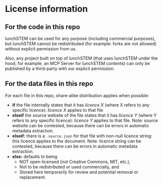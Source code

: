 # License information

## For the code in this repo

lunchSTEM can be used for any purpose (including commercial purposes), but lunchSTEM cannot be redistributed (for example: forks are not allowed) without explicit permission from us. 

Also, any project built on top of lunchSTEM (that uses lunchSTEM under the hood, for example, an MCP Server for lunchSTEM contents) can only be published by a third-party with our explicit permission.

## For the data files in this repo

For each file in this repo, share-alike distribution applies when possible:
- __if__ the file internally states that it has *licence X* (where X refers to any specific licence): *licence X* applies to that file
- __elseif__ the source website of the file states that it has *licence Y* (where Y refers to any specific licence): *licence Y* applies to that file. Note: source website can be contested, because there can be errors in automatic metadata extraction.
- __elseif:__ there is a `.source.json` for that file with non-null licence string: this licence applies to the document. Note: licence string can be contested, because there can be errors in automatic metadata extraction.
- __else:__ defaults to being
    - NOT open-licensed (not Creative Commons, MIT, etc.),
    - Not to be redistributed or used commercially, and
    - Stored here temporarily for review and potential removal or replacement.
